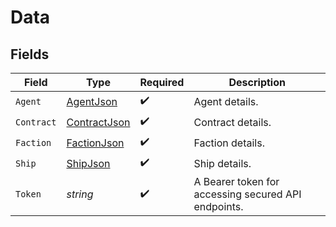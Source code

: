 # Data


## Fields

| Field                                                   | Type                                                    | Required                                                | Description                                             |
| ------------------------------------------------------- | ------------------------------------------------------- | ------------------------------------------------------- | ------------------------------------------------------- |
| `Agent`                                                 | [AgentJson](../../Models/Components/AgentJson.md)       | :heavy_check_mark:                                      | Agent details.                                          |
| `Contract`                                              | [ContractJson](../../Models/Components/ContractJson.md) | :heavy_check_mark:                                      | Contract details.                                       |
| `Faction`                                               | [FactionJson](../../Models/Components/FactionJson.md)   | :heavy_check_mark:                                      | Faction details.                                        |
| `Ship`                                                  | [ShipJson](../../Models/Components/ShipJson.md)         | :heavy_check_mark:                                      | Ship details.                                           |
| `Token`                                                 | *string*                                                | :heavy_check_mark:                                      | A Bearer token for accessing secured API endpoints.     |